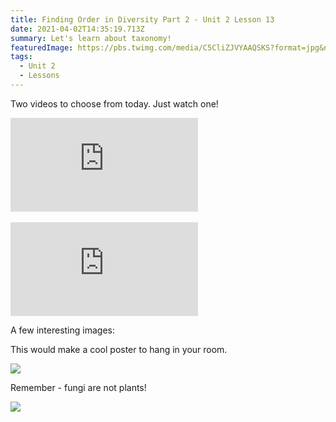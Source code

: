 ```yaml
---
title: Finding Order in Diversity Part 2 - Unit 2 Lesson 13
date: 2021-04-02T14:35:19.713Z
summary: Let's learn about taxonomy!
featuredImage: https://pbs.twimg.com/media/C5CliZJVYAAQSKS?format=jpg&name=small
tags:
  - Unit 2
  - Lessons
---
```

Two videos to choose from today. Just watch one!

<div class="youtube-container"><iframe class="responsive-iframe" src="https://www.youtube.com/embed/oHvLlS_Sc54" frameborder="0" allow="accelerometer; autoplay; clipboard-write; encrypted-media; gyroscope; picture-in-picture" allowfullscreen></iframe></div>

<br>

<div class="youtube-container"><iframe class="responsive-iframe" src="https://www.youtube.com/embed/F38BmgPcZ_I" frameborder="0" allow="accelerometer; autoplay; clipboard-write; encrypted-media; gyroscope; picture-in-picture" allowfullscreen></iframe></div>

A few interesting images:

This would make a cool poster to hang in your room.

![](https://upload.wikimedia.org/wikipedia/commons/thumb/a/a5/Biological_classification_L_Pengo_vflip.svg/230px-Biological_classification_L_Pengo_vflip.svg.png)

Remember - fungi are not plants!

![](https://pbs.twimg.com/media/C5CliZJVYAAQSKS?format=jpg&name=small)